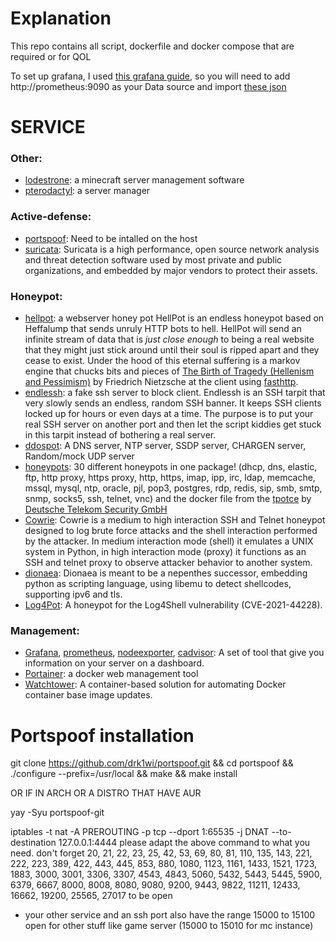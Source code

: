 # Explanation


This repo contains all script, dockerfile and docker compose that are required or for QOL

To set up grafana, I used [this grafana guide](https://github.com/DoTheEvo/selfhosted-apps-docker/tree/master/prometheus_grafana_loki),
so you will need to add http://prometheus:9090  as your Data source and import [these
json ](https://github.com/DoTheEvo/selfhosted-apps-docker/tree/master/prometheus_grafana_loki/dashboards)


# SERVICE


### Other:
  - [lodestrone](https://github.com/Lodestone-Team/lodestone): a minecraft server management software
  - [pterodactyl](https://pterodactyl.io/): a server manager

### Active-defense:
  - [portspoof](https://github.com/drk1wi/portspoof): Need to be intalled on the host
  - [suricata](https://suricata.io/): Suricata is a high performance, open source network analysis and threat detection software used by most private and public organizations, and embedded by major vendors to protect their assets.

### Honeypot:
  - [hellpot](https://github.com/yunginnanet/HellPot): a webserver honey pot
    HellPot is an endless honeypot based on Heffalump that sends unruly HTTP bots to hell.
    HellPot will send an infinite stream of data that is *just close enough* to being a real website that they might just stick around until their soul is ripped apart and they cease to exist.
    Under the hood of this eternal suffering is a markov engine that chucks bits and pieces of [The Birth of Tragedy (Hellenism and Pessimism)](https://www.gutenberg.org/files/51356/51356-h/51356-h.htm) by Friedrich Nietzsche at the client using [fasthttp](https://github.com/valyala/fasthttp).
  - [endlessh](https://github.com/skeeto/endlessh): a fake ssh server to block client.
    Endlessh is an SSH tarpit that very slowly sends an endless, random SSH banner. It keeps SSH clients locked up for hours or even days at a time. The purpose is to put your real SSH server on another port and then let the script kiddies get stuck in this tarpit instead of bothering a real server.
  - [ddospot](https://github.com/aelth/ddospot): A DNS server, NTP server, SSDP server, CHARGEN server, Random/mock UDP server
  - [honeypots](https://github.com/qeeqbox/honeypots): 30 different honeypots in one package! (dhcp, dns, elastic, ftp, http proxy, https proxy, http, https, imap, ipp, irc, ldap, memcache, mssql, mysql, ntp, oracle, pjl, pop3, postgres, rdp, redis, sip, smb, smtp, snmp, socks5, ssh, telnet, vnc)
    and the docker file from the [tpotce](https://github.com/telekom-security/tpotce) by [Deutsche Telekom Security GmbH](https://github.com/telekom-security)
  - [Cowrie](https://github.com/cowrie/cowrie): Cowrie is a medium to high interaction SSH and Telnet honeypot designed to log brute force attacks and the shell interaction performed by the attacker. In medium interaction mode (shell) it emulates a UNIX system in Python, in high interaction mode (proxy) it functions as an SSH and telnet proxy to observe attacker behavior to another system.
  - [dionaea](https://github.com/DinoTools/dionaea): Dionaea is meant to be a nepenthes successor, embedding python as scripting language, using libemu to detect shellcodes, supporting ipv6 and tls.
  - [Log4Pot](https://github.com/thomaspatzke/Log4Pot): A honeypot for the Log4Shell vulnerability (CVE-2021-44228).

### Management:
  - [Grafana](https://grafana.com/), [prometheus](https://github.com/prometheus/prometheus),
    [nodeexporter](https://github.com/prometheus/node_exporter), [cadvisor](https://github.com/google/cadvisor): A set of
    tool that give you information on your server on a dashboard.
  - [Portainer](https://www.portainer.io/): a docker web management tool
  - [Watchtower](https://containrrr.dev/watchtower/): A container-based solution for automating Docker container base image updates.

# Portspoof installation


git clone https://github.com/drk1wi/portspoof.git 
&& cd portspoof 
&& ./configure --prefix=/usr/local 
&& make 
&& make install

 OR IF IN ARCH OR A DISTRO THAT HAVE AUR  

yay -Syu portspoof-git  

  iptables -t nat -A PREROUTING -p tcp --dport 1:65535  -j DNAT --to-destination 127.0.0.1:4444 
please adapt the above command to what you need. 
don't forget 20, 21, 22, 23, 25, 42, 53, 69, 80, 81, 110, 135, 143, 221, 222, 223, 389, 422, 443, 445, 853, 880, 1080, 1123, 1161, 1433, 1521, 1723, 1883, 3000, 3001, 3306, 3307, 4543, 4843, 5060, 5432, 5443, 5445, 5900, 6379, 6667, 8000, 8008, 8080, 9080, 9200, 9443, 9822, 11211, 12433, 16662, 19200, 25565, 27017 to be open
+ your other service and an ssh port also have the range 15000 to 15100 open for other stuff like game server (15000 to 15010 for mc instance)




